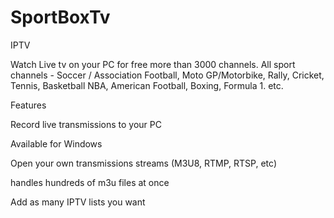 # SportBoxTv
IPTV


Watch Live tv on your PC for free more than 3000 channels.
All sport channels - Soccer / Association Football, Moto GP/Motorbike, Rally, Cricket, Tennis, Basketball NBA, 
American Football, Boxing, Formula 1. etc.

Features


Record live transmissions to your PC


Available for Windows

Open your own transmissions streams (M3U8, RTMP, RTSP, etc)

handles hundreds of m3u files at once

Add as many IPTV lists you want
